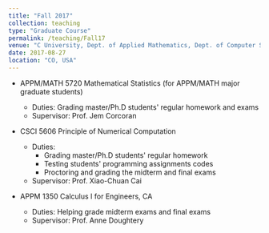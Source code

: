 ```yaml
---
title: "Fall 2017"
collection: teaching
type: "Graduate Course"
permalink: /teaching/Fall17
venue: "C University, Dept. of Applied Mathematics, Dept. of Computer Science"
date: 2017-08-27
location: "CO, USA"
---
```


* APPM/MATH 5720 Mathematical Statistics (for APPM/MATH major graduate students)
  * Duties: Grading master/Ph.D students' regular homework and exams
  * Supervisor: Prof. Jem Corcoran

* CSCI 5606 Principle of Numerical Computation
  * Duties:  
    * Grading master/Ph.D students' regular homework
    * Testing students' programming assignments codes
    * Proctoring and grading the midterm and final exams
  * Supervisor: Prof. Xiao-Chuan Cai

* APPM 1350 Calculus I for Engineers, CA
  * Duties: Helping grade midterm exams and final exams
  * Supervisor: Prof. Anne Doughtery
